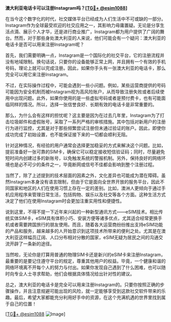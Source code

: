 **澳大利亚电话卡可以注册Instagram吗？[[TG💪+ @esim1088](https://t.me/s/esim1088)]**

在当今这个数字化的时代，社交媒体平台已经成为人们生活中不可或缺的一部分。Instagram作为全球最受欢迎的社交应用之一，其影响力毋庸置疑。无论是分享生活点滴、展示个人才华，还是进行商业推广，Instagram都为用户提供了广阔的舞台。然而，对于那些身处澳大利亚的人来说，他们可能会有一个疑问：澳大利亚的电话卡是否可以用来注册Instagram呢？

首先，我们需要明确一点，Instagram是一个国际化的社交平台，它的注册流程并没有地域限制。换句话说，只要你的设备能够正常上网，并且拥有一个有效的手机号码，理论上就可以完成注册。因此，如果你手头有一张澳大利亚的电话卡，那么完全可以用它来注册Instagram。

不过，在实际操作过程中，可能会遇到一些小问题。例如，某些运营商提供的号码可能因为安全机制而被Instagram视为高风险账户，从而导致注册失败或者后续使用中出现问题。此外，如果你使用的是一些虚拟号码或者是预付费卡，也有可能面临同样的情况。所以，选择一张信誉良好、长期有效的电话卡是非常重要的。

那么，为什么会有这样的担忧呢？这主要是因为在过去几年里，Instagram为了打击垃圾邮件和虚假账号，采取了一系列严格的审核措施。其中包括对新用户的注册行为进行监控，尤其是对于那些频繁尝试注册但未通过验证的账户。因此，即使你成功完成了初始设置，也不能保证接下来的一切都会顺利无阻。

针对这种情况，有经验的用户通常会选择更加稳妥的方式来解决这个问题。比如，提前准备好一张可靠的SIM卡，确保它可以稳定接收短信验证码；同时，尽量避免短时间内创建过多的新账号，以免触发系统的警报机制。另外，保持良好的网络环境也是必不可少的条件之一，毕竟断网或信号不佳都会影响到整个注册过程。

当然了，除了上述提到的技术层面的因素之外，文化差异也可能成为潜在障碍。虽然Instagram本身没有语言限制，但由于它是面向全世界开放的服务平台，因此不同国家和地区的人们在使用习惯上存在一定的差别。比如，澳洲人更倾向于通过手机应用程序来管理日常生活，包括购物、娱乐以及社交等各个方面。这种生活方式决定了他们在使用Instagram时会更加注重实用性和便捷性。

说到这里，不得不提一下近年来兴起的一种新型通讯方式——eSIM技术。相比传统实体SIM卡，eSIM具有体积小巧、安装方便等诸多优点，尤其适合经常更换手机或者需要跨国旅行的朋友使用。而且，随着各大运营商纷纷推出支持eSIM功能的产品和服务，越来越多的人开始意识到这项技术所带来的便利之处。尤其是在澳大利亚这样幅员辽阔、人口分布相对分散的国家，eSIM无疑为居民之间的沟通交流开辟了一条新的途径。

当然啦，无论你是打算用普通的物理SIM卡还是新兴的eSIM卡来注册Instagram，最重要的是要记住遵守平台的规定，尊重其他用户的权益。毕竟，一个健康和谐的网络环境离不开每个人的努力与付出。如果你发现自己遇到了什么困难，也可以随时向专业人士寻求帮助，他们会根据具体情况给出针对性的建议。

总之，澳大利亚的电话卡是完全可以用来注册Instagram的。只要你按照正确的步骤操作，并且注意规避可能出现的风险，就一定能够享受到这款社交软件带来的乐趣。最后，希望大家都能充分利用好手中的资源，在这个充满机遇的世界里找到属于自己的位置！

[[TG💪+ @esim1088](https://t.me/s/esim1088) ![Image](https://i.postimg.cc/4NQfJmqS/Snipaste-2025-05-13-00-14-12.png)]